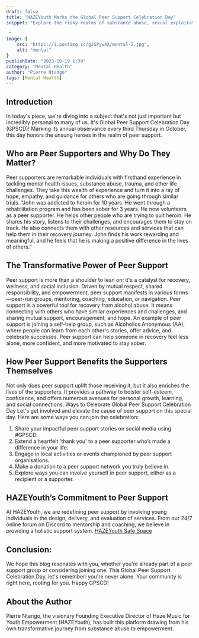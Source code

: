 ```yaml
---
draft: false
title: "HAZEYouth Marks the Global Peer Support Celebration Day"
snippet: "Explore the risky realms of substance abuse, sexual exploitation, and cyberbullying among youth, with #PierreNtango. #HAZEYouth offers insights and solutions for these growing concerns. #OnlineRisks #DigitalWellness #SocialMediaAddiction #YoungPeople #Youth #MentalHealth

 "
image: {
    src: "https://i.postimg.cc/gJSPyw4X/mental-2.jpg",
    alt: "mental"
}
publishDate: "2023-10-19 1:39"
category: "Mental Health"
author: "Pierre Ntango"
tags: [Mental Health]
---
```

## Introduction
In today's piece, we're diving into a subject that's not just important but incredibly personal to many of us. It's Global Peer Support Celebration Day (GPSCD)! Marking its annual observance every third Thursday in October, this day honors the unsung heroes in the realm of peer support.

## Who are Peer Supporters and Why Do They Matter?
Peer supporters are remarkable individuals with firsthand experience in tackling mental health issues, substance abuse, trauma, and other life challenges. They take this wealth of experience and turn it into a ray of hope, empathy, and guidance for others who are going through similar trials.
 “John was addicted to heroin for 10 years. He went through a rehabilitation program and has been sober for 3 years. He now volunteers as a peer supporter. He helps other people who are trying to quit heroin. He shares his story, listens to their challenges, and encourages them to stay on track. He also connects them with other resources and services that can help them in their recovery journey. John finds his work rewarding and meaningful, and he feels that he is making a positive difference in the lives of others.”

## The Transformative Power of Peer Support
Peer support is more than a shoulder to lean on; it's a catalyst for recovery, wellness, and social inclusion. Driven by mutual respect, shared responsibility, and empowerment, peer support manifests in various forms—peer-run groups, mentoring, coaching, education, or navigation.
Peer support is a powerful tool for recovery from alcohol abuse. It means connecting with others who have similar experiences and challenges, and sharing mutual support, encouragement, and hope. An example of peer support is joining a self-help group, such as Alcoholics Anonymous (AA), where people can learn from each other's stories, offer advice, and celebrate successes. Peer support can help someone in recovery feel less alone, more confident, and more motivated to stay sober.

## How Peer Support Benefits the Supporters Themselves
Not only does peer support uplift those receiving it, but it also enriches the lives of the supporters. It provides a pathway to bolster self-esteem, confidence, and offers numerous avenues for personal growth, learning, and social connections.
Ways to Celebrate Global Peer Support Celebration Day
Let's get involved and elevate the cause of peer support on this special day. Here are some ways you can join the celebration:
1.	Share your impactful peer support stories on social media using #GPSCD.
2.	Extend a heartfelt 'thank you' to a peer supporter who’s made a difference in your life.
3.	Engage in local activities or events championed by peer support organisations.
4.	Make a donation to a peer support network you truly believe in.
5.	Explore ways you can involve yourself in peer support, either as a recipient or a supporter.

## HAZEYouth’s Commitment to Peer Support
At HAZEYouth, we are redefining peer support by involving young individuals in the design, delivery, and evaluation of services. From our 24/7 online forum on Discord to mentorship and coaching, we believe in providing a holistic support system.
[HAZEYouth Safe Space](https://www.hazeyouth.net/safeSpace)


## Conclusion:
We hope this blog resonates with you, whether you're already part of a peer support group or considering joining one. This Global Peer Support Celebration Day, let's remember: you're never alone. Your community is right here, rooting for you. Happy GPSCD!

## About the Author
Pierre Ntango, the visionary Founding Executive Director of Haze Music for Youth Empowerment (HAZEYouth), has built this platform drawing from his own transformative journey from substance abuse to empowerment.
